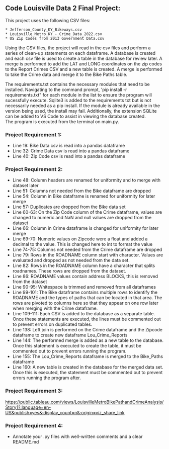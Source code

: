## Code Louisville Data 2 Final Project:
This project uses the following CSV files:

    * Jefferson_County_KY_Bikeways.csv
    * Louisville_Metro_KY_-_Crime_Data_2022.csv
    * US Zip Codes from 2013 Government Data.csv

Using the CSV files, the project will read in the csv files and perform a series of clean-up statements on each dataframe.  A database is created and each csv file is used to create a table in the database for review later.  A merge is performed to add the LAT and LONG coordinates on the zip codes to the Report Crimes CSV and a new table is created.  A merge is performed to take the Crime data and merge it to the Bike Paths table.   

The requirements.txt contains the necessary modules that need to be installed.  Navigating to the command prompt, 'pip install -r requirements.txt" for each module in the list to ensure the program will sucessfully execute.
Sqlite3 is added to the requirements txt but is not necessarily needed as a pip install.  If the module is already available in the version being used, the install may fail. 
Additionally, the extension SQLite can be added to VS Code to assist in viewing the database created.   
The program is executed from the terminal on main.py.


### Project Requirement 1:
* Line 19: Bike Data csv is read into a pandas dataframe
* Line 32: Crime Data csv is read into a pandas dataframe
* Line 40: Zip Code csv is read into a pandas dataframe

### Project Requirement 2: 
* Line 48: Column headers are renamed for uniformity and to merge with dataset later
* Line 51: Columns not needed from the Bike dataframe are dropped
* Line 54: Column in Bike dataframe is renamed for uniformity for later merge
* Line 57: Duplicates are dropped from the Bike data set
* Line 60-63: On the Zip Code column of the Crime dataframe, values are changed to numeric and NaN and null values are dropped from the dataset
* Line 66: Column in Crime dataframe is changed for uniformity for later merge
* Line 69-70: Numeric values on Zipcode were a float and added a decimal to the value.  This is changed here to int to format the value
* Line 74-75: Columns not needed from the Crime dataframe are dropped
* Line 79: Rows in the ROADNAME column start with character.  Values are evaluated and dropped as not needed from the data set.
* Line 82: Rows in the ROADNAME column have a character that splits roadnames.  These rows are dropped from the dataset.
* Line 86: ROADNAME values contain address BLOCKS, this is removed from the dataset
* Line 90-95: Whitespace is trimmed and removed from all dataframes
* Line 99-101: The Bike dataframe contains multiple rows to identify the ROADNAME and the types of paths that can be located in that area.  The rows are pivoted to columns here so that they appear on one row later when merging with the Crime dataframe.
* Line 109-111: Each CSV is added to the database as a separate table.  Once these statements are executed, the lines must be commented out to prevent errors on duplicated tables.
* Line 138: Left join is performed on the Crime dataframe and the Zipcode dataframe to create new dataframe Lou_Crime_Reports
* Line 144: The performed merge is added as a new table to the database. Once this statement is executed to create the table, it must be commented out to prevent errors running the program.
* Line 155: The Lou_Crime_Reports dataframe is merged to the Bike_Paths dataframe
* Line 160: A new table is created in the database for the merged data set.  Once this is executed, the statement must be commented out to prevent errors running the program after. 



### Project Requirement 3: 
https://public.tableau.com/views/LouisvilleMetroBikePathandCrimeAnalysis/Story1?:language=en-US&publish=yes&:display_count=n&:origin=viz_share_link


### Project Requirement 4: 
* Annotate your .py files with well-written comments and a clear README.md
